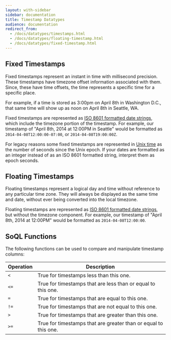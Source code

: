 ```yaml
---
layout: with-sidebar
sidebar: documentation 
title: Timestamp Datatypes
audience: documentation
redirect_from:
  - /docs/datatypes/timestamps.html
  - /docs/datatypes/floating-timestamp.html
  - /docs/datatypes/fixed-timestamp.html
---
```


## Fixed Timestamps

Fixed timestamps represent an instant in time with millisecond precision.  These timestamps have timezone offset information associated with them.  Since, these have time offsets, the time represents a specific time for a specific place.  

For example, if a time is stored as 3:00pm on April 8th in Washington D.C., that same time will show up as noon on April 8th in Seattle, WA.

Fixed timestamps are represented as [ISO 8601 formatted date strings](http://en.wikipedia.org/wiki/ISO_8601#Combined_date_and_time_representations), which include the timezone portion of the timestamp. For example, our timestamp of "April 8th, 2014 at 12:00PM in Seattle" would be formatted as `2014-04-08T12:00:00-07:00`, or `2014-04-08T19:00:00Z`.

<p class="alert alert-warning">For legacy reasons some fixed timestamps are represented in <a href="http://en.wikipedia.org/wiki/Unix_time">Unix time</a> as the number of seconds since the Unix epoch. If your dates are formatted as an integer instead of as an ISO 8601 formatted string, interpret them as epoch seconds.</p>

## Floating Timestamps

Floating timestamps represent a logical day and time without reference to any particular time zone. They will always be displayed as the same time and date, without ever being converted into the local timezone.

Floating timestamps are represented as [ISO 8601 formatted date strings](http://en.wikipedia.org/wiki/ISO_8601#Combined_date_and_time_representations), but without the timezone component. For example, our timestamp of "April 8th, 2014 at 12:00PM" would be formatted as `2014-04-08T12:00:00`.

## SoQL Functions

The following functions can be used to compare and manipulate timestamp columns: 

| Operation | Description                                                     |
| ---       | ---                                                             |
| `<`       | True for timestamps less than this one.                         |
| `<=`      | True for timestamps that are less than or equal to this one.    |
| `=`       | True for timestamps that are equal to this one.                 |
| `!=`      | True for timestamps that are not equal to this one.             |
| `>`       | True for timestamps that are greater than this one.             |
| `>=`      | True for timestamps that are greater than or equal to this one. |
